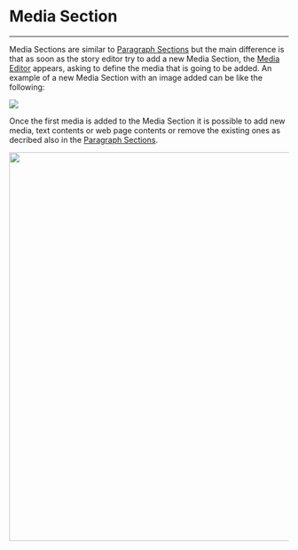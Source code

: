 # Media Section
**********************

Media Sections are similar to [Paragraph Sections](paragraph-section.md#paragraph-section) but the main difference is that as soon as the story editor try to add a new Media Section, the [Media Editor](media-editor-window.md#media-editor-window) appears, asking to define the media that is going to be added. An example of a new Media Section with an image added can be like the following:

<img src="../img/media-section/media-s.jpg" class="ms-docimage"/>

Once the first media is added to the Media Section it is possible to add new media, text contents or web page contents or remove the existing ones as decribed also in the [Paragraph Sections](paragraph-section.md#paragraph-section). 

<img src="../img/media-section/add-content.jpg" class="ms-docimage" width="700px"/>

